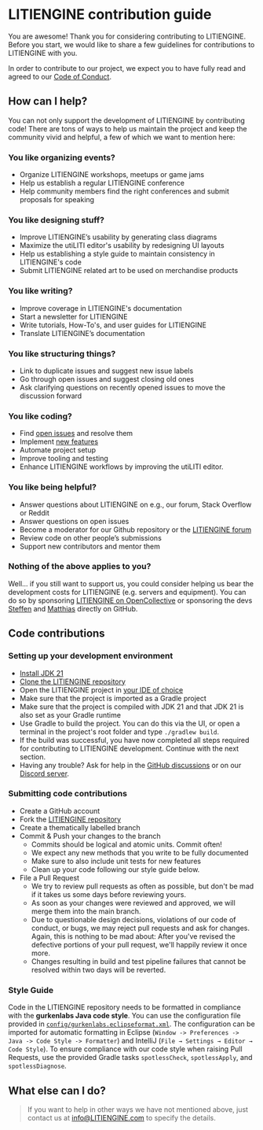 # LITIENGINE contribution guide
You are awesome! Thank you for considering contributing to LITIENGINE.
Before you start, we would like to share a few guidelines for contributions to LITIENGINE with you.

In order to contribute to our project, we expect you to have fully read and agreed to our [Code of Conduct](https://github.com/gurkenlabs/LITIENGINE/blob/main/CODE_OF_CONDUCT.md). 

## How can I help?
You can not only support the development of LITIENGINE by contributing code!
There are tons of ways to help us maintain the project and keep the community vivid and helpful, 
a few of which we want to mention here:

### You like organizing events?

* Organize LITIENGINE workshops, meetups or game jams
* Help us establish a regular LITIENGINE conference
* Help community members find the right conferences and submit proposals for speaking

### You like designing stuff?

* Improve LITIENGINE’s usability by generating class diagrams
* Maximize the utiLITI editor's usability by redesigning UI layouts
* Help us establishing a style guide to maintain consistency in LITIENGINE's code
* Submit LITIENGINE related art to be used on merchandise products

### You like writing?

* Improve coverage in LITIENGINE's documentation
* Start a newsletter for LITIENGINE
* Write tutorials, How-To's, and user guides for LITIENGINE
* Translate LITIENGINE’s documentation

### You like structuring things?

* Link to duplicate issues and suggest new issue labels
* Go through open issues and suggest closing old ones
* Ask clarifying questions on recently opened issues to move the discussion forward

### You like coding?
* Find [open issues](https://github.com/gurkenlabs/litiengine/issues) and resolve them
* Implement [new features](https://github.com/gurkenlabs/litiengine/issues?q=is%3Aopen+is%3Aissue+label%3Afeature)
* Automate project setup
* Improve tooling and testing
* Enhance LITIENGINE workflows by improving the utiLITI editor.

### You like being helpful?
* Answer questions about LITIENGINE on e.g., our forum, Stack Overflow or Reddit
* Answer questions on open issues
* Become a moderator for our Github repository or the [LITIENGINE forum](https://forum.LITIENGINE.com/)
* Review code on other people’s submissions
* Support new contributors and mentor them

### Nothing of the above applies to you?
Well... if you still want to support us, you could consider helping us bear the development costs for LITIENGINE (e.g. servers and equipment).
You can do so by sponsoring [LITIENGINE on OpenCollective](https://opencollective.com/litiengine) or sponsoring the devs [Steffen](https://github.com/sponsors/steffen-wilke) and [Matthias](https://github.com/sponsors/nightm4re94) directly on GitHub.

## Code contributions
### Setting up your development environment
* [Install JDK 21](https://litiengine.com/docs/getting-started/install-jdk/)
* [Clone the LITIENGINE repository](https://github.com/gurkenlabs/litiengine.git)
* Open the LITIENGINE project in [your IDE of choice](https://litiengine.com/docs/getting-started/development-environment/)
* Make sure that the project is imported as a Gradle project
* Make sure that the project is compiled with JDK 21 and that JDK 21 is also set as your Gradle runtime
* Use Gradle to build the project. You can do this via the UI, or open a terminal in the project's root folder and type `./gradlew build`.
* If the build was successful, you have now completed all steps required for contributing to LITIENGINE development. Continue with the next section.
* Having any trouble? Ask for help in the [GitHub discussions](https://github.com/gurkenlabs/litiengine/discussions) or on our [Discord server](https://discord.com/invite/rRB9cKD).

### Submitting code contributions
* Create a GitHub account
* Fork the [LITIENGINE repository](https://github.com/gurkenlabs/litiengine)
* Create a thematically labelled branch
* Commit & Push your changes to the branch
  * Commits should be logical and atomic units. Commit often!
  * We expect any new methods that you write to be fully documented
  * Make sure to also include unit tests for new features
  * Clean up your code following our style guide below.
* File a Pull Request
  * We try to review pull requests as often as possible, but don't be mad if it takes us some days before reviewing yours.
  * As soon as your changes were reviewed and approved, we will merge them into the main branch.
  * Due to questionable design decisions, violations of our code of conduct, or bugs, we may reject pull requests and ask for changes. Again, this is nothing to be mad about: After you've revised the defective portions of your pull request, we'll happily review it once more.
  * Changes resulting in build and test pipeline failures that cannot be resolved within two days will be reverted.

### Style Guide
Code in the LITIENGINE repository needs to be formatted in compliance with the **gurkenlabs Java code style**. You can use the configuration file provided in [`config/gurkenlabs.eclipseformat.xml`](config/gurkenlabs.eclipseformat.xml).
The configuration can be imported for automatic formatting in Eclipse (`Window -> Preferences -> Java -> Code Style -> Formatter`) and IntelliJ (`File → Settings → Editor → Code Style`).
To ensure compliance with our code style when raising Pull Requests, use the provided Gradle tasks `spotlessCheck`, `spotlessApply`, and `spotlessDiagnose`.

## What else can I do?
>  If you want to help in other ways we have not mentioned above, just contact us at info@LITIENGINE.com to specify the details.


